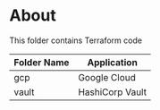 <!-- @format -->

# About

This folder contains Terraform code

| Folder Name | Application     |
| ----------- | --------------- |
| gcp         | Google Cloud    |
| vault       | HashiCorp Vault |

